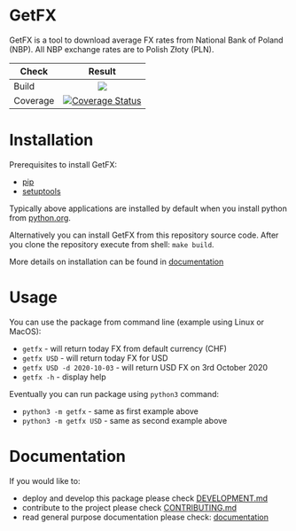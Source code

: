 # GetFX

GetFX is a tool to download average FX rates from National Bank of Poland
(NBP). All NBP exchange rates are to Polish Złoty (PLN).

| Check        	   | Result        |
| -------------    |:------------:|
| Build            | ![](https://github.com/kniklas/get-fx/workflows/build/badge.svg)|
| Coverage         | [![Coverage Status](https://coveralls.io/repos/github/kniklas/get-fx/badge.svg?branch=master&t=xgdvqo)](https://coveralls.io/github/kniklas/get-fx?branch=master)|

# Installation

Prerequisites to install GetFX:
* [pip](https://pip.pypa.io/en/stable/installing/) 
* [setuptools](https://pypi.org/project/setuptools/)

Typically above applications are installed by default when you install python
from [python.org](https://www.python.org).

Alternatively you can install GetFX from this repository source code. After you
clone the repository execute from shell: `make build`.

More details on installation can be found in [documentation](https://kniklas.github.io/get-fx/installation.html)


# Usage

You can use the package from command line (example using Linux or MacOS):
* `getfx` - will return today FX from default currency (CHF)
* `getfx USD` - will return today FX for USD
* `getfx USD -d 2020-10-03` - will return USD FX on 3rd October 2020
* `getfx -h` - display help

Eventually you can run package using `python3` command:
* `python3 -m getfx` - same as first example above
* `python3 -m getfx USD` - same as second example above


# Documentation

If you would like to:
* deploy and develop this package please check [DEVELOPMENT.md](DEVELOPMENT.md)
* contribute to the project please check [CONTRIBUTING.md](CONTRIBUTING.md)
* read general purpose documentation please check: [documentation](https://kniklas.github.io/get-fx/)
